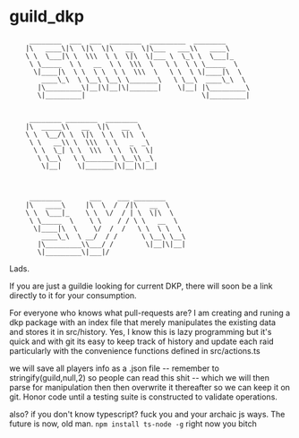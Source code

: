 
# guild_dkp
		 ________  ___  ___  ________  _________  ________          
		|\   ____\|\  \|\  \|\   __  \|\___   ___\\   ____\         
		\ \  \___|\ \  \\\  \ \  \|\  \|___ \  \_\ \  \___|_        
		 \ \_____  \ \   __  \ \  \\\  \   \ \  \ \ \_____  \       
		  \|____|\  \ \  \ \  \ \  \\\  \   \ \  \ \|____|\  \      
		    ____\_\  \ \__\ \__\ \_______\   \ \__\  ____\_\  \     
		   |\_________\|__|\|__|\|_______|    \|__| |\_________\    
		   \|_________|                             \|_________|    
		                                                            
                                                            
		 ________ ________  ________                                
		|\  _____\\   __  \|\   __  \                               
		\ \  \__/\ \  \|\  \ \  \|\  \                              
		 \ \   __\\ \  \\\  \ \   _  _\                             
		  \ \  \_| \ \  \\\  \ \  \\  \|                            
		   \ \__\   \ \_______\ \__\\ _\                            
		    \|__|    \|_______|\|__|\|__|                           
                                                            
                                                            
		                                                            
		 ________       ___    ___ ________                         
		|\   ____\     |\  \  /  /|\   __  \                        
		\ \  \___|_    \ \  \/  / | \  \|\  \                       
		 \ \_____  \    \ \    / / \ \   __  \                      
		  \|____|\  \    \/  /  /   \ \  \ \  \                     
		    ____\_\  \ __/  / /      \ \__\ \__\                    
		   |\_________\\___/ /        \|__|\|__|                    
		   \|_________\|___|/                                       
                                                     

Lads. 

If you are just a guildie looking for current DKP, there will soon be a link directly to it for your consumption.

For everyone who knows what pull-requests are? I am creating and runing a dkp package with an index file that merely manipulates the existing data and stores it in src/history. Yes, I know this is lazy programming but it's quick and with git its easy to keep track of history and update each raid particularly with the convenience functions defined in src/actions.ts

we will save all players info as a .json file -- remember to stringify(guild,null,2)  so people can read this shit -- which we will then parse for manipulation then then overwrite it thereafter so we can keep it on git. Honor code until a testing suite is constructed to validate operations.

also? if you don't know typescript? fuck you and your archaic js ways. The future is now, old man.
	`npm install ts-node -g` right now you bitch
 

